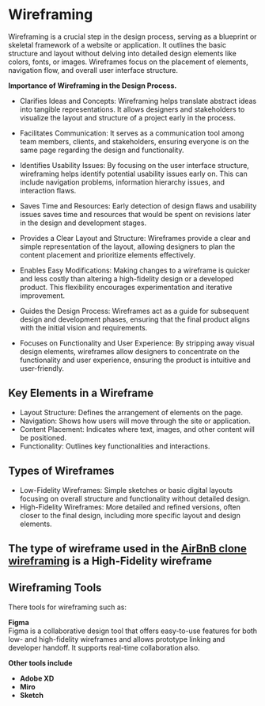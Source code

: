 # Wireframing  
Wireframing is a crucial step in the design process, serving as a blueprint or skeletal framework of a website or application. It outlines the basic structure and layout without delving into detailed design elements like colors, fonts, or images. Wireframes focus on the placement of elements, navigation flow, and overall user interface structure.  

**Importance of Wireframing in the Design Process.**
  * Clarifies Ideas and Concepts:
    Wireframing helps translate abstract ideas into tangible representations. It allows designers and stakeholders to visualize the layout and structure of a project early in the process.

  * Facilitates Communication: It serves as a communication tool among team members, clients, and stakeholders, ensuring everyone is on the same page regarding the design and functionality.

  * Identifies Usability Issues: By focusing on the user interface structure, wireframing helps identify potential usability issues early on. This can include navigation problems, information hierarchy issues, and interaction flaws.

  * Saves Time and Resources: Early detection of design flaws and usability issues saves time and resources that would be spent on revisions later in the design and development stages.

  * Provides a Clear Layout and Structure: Wireframes provide a clear and simple representation of the layout, allowing designers to plan the content placement and prioritize elements effectively.

  * Enables Easy Modifications: Making changes to a wireframe is quicker and less costly than altering a high-fidelity design or a developed product. This flexibility encourages experimentation and iterative improvement.

  * Guides the Design Process: Wireframes act as a guide for subsequent design and development phases, ensuring that the final product aligns with the initial vision and requirements.

  * Focuses on Functionality and User Experience: By stripping away visual design elements, wireframes allow designers to concentrate on the functionality and user experience, ensuring the product is intuitive and user-friendly.

## Key Elements in a Wireframe
 * Layout Structure: Defines the arrangement of elements on the page.
 * Navigation: Shows how users will move through the site or application.
 * Content Placement: Indicates where text, images, and other content will be positioned.
 * Functionality: Outlines key functionalities and interactions.

## Types of Wireframes
 * Low-Fidelity Wireframes: Simple sketches or basic digital layouts focusing on overall structure and functionality without detailed design.
 * High-Fidelity Wireframes: More detailed and refined versions, often closer to the final design, including more specific layout and design elements.

## The type of wireframe used in the [AirBnB clone wireframing]([https://pages.github.com/](https://www.figma.com/design/E2BRqdPcKkrnX6hLGPto8Z/Project-Airbnb?node-id=1-2&p=f)) is a High-Fidelity wireframe

## Wireframing Tools  
There tools for wireframing such as:

**Figma**  
Figma is a collaborative design tool that offers easy-to-use features for both low- and high-fidelity wireframes and allows prototype linking and developer handoff. It supports real-time collaboration also.

**Other tools include**
 * **Adobe XD**
 * **Miro**
 * **Sketch**

